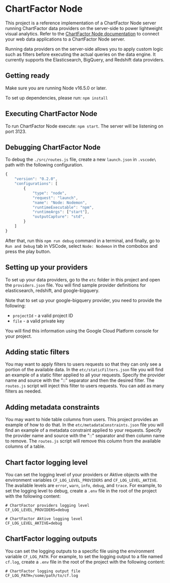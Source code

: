 # ChartFactor Node

This project is a reference implementation of a ChartFactor Node server running ChartFactor data providers on the server-side to power lightweight visual analytics. Refer to the [ChartFactor Node documentation](https://chartfactor.com/doc/latest/data_providers/cfnode/) to connect your web data applications to a ChartFactor Node server. 

Running data providers on the server-side allows you to apply custom logic such as filters before executing the actual queries on the data engine. It currently supports the Elasticsearch, BigQuery, and Redshift data providers.

## Getting ready

Make sure you are running Node v16.5.0 or later.

To set up dependencies, please run: `npm install`

## Executing ChartFactor Node

To run ChartFactor Node execute: `npm start`.  The server will be listening on port 3123.

## Debugging ChartFactor Node

To debug the `./src/routes.js` file, create a new `launch.json` in `.vscode\` path with the following configuration.

```js
{
    "version": "0.2.0",
    "configurations": [
        {
            "type": "node",
            "request": "launch",
            "name": "Node: Nodemon",
            "runtimeExecutable": "npm",
            "runtimeArgs": ["start"],
            "outputCapture": "std",
        }
    ]
}
```

After that, run this `npm run debug` command in a terminal, and finally, go to `Run and Debug` tab in VSCode, select `Node: Nodemon` in the combobox and press the play button.

## Setting up your providers

To set up your data providers, go to the `etc` folder in this project and open the `providers.json` file. You will find sample provider definitions for elasticsearch, redshift, and google-bigquery.

Note that to set up your google-bigquery provider, you need to provide the following:

* `projectId` - a valid project ID
* `file`  - a valid private key

You will find this information using the Google Cloud Platform console for your project.

## Adding static filters

You may want to apply filters to users requests so that they can only see a portion of the available data. In the `etc/staticFilters.json` file you will find an example of a static filter applied to all your requests. Specify the provider name and source with the "::" separator and then the desired filter. The `routes.js` script will inject this filter to users requests. You can add as many filters as needed.

## Adding metadata constraints

You may want to hide table columns from users. This project provides an example of how to do that. In the `etc/metadataConstraints.json` file you will find an example of a metadata constraint applied to your requests. Specify the provider name and source with the "::" separator and then column name to remove. The `routes.js` script will remove this column from the available columns of a table.

## Chart factor logging level
You can set the logging level of your providers or Aktive objects with the environment variables `CF_LOG_LEVEL_PROVIDERS` and `CF_LOG_LEVEL_AKTIVE`. The available levels are `error`, `warn`, `info`, `debug`, and `trace`. For example, to set the logging level to debug, create a `.env` file in the root of the project with the following content:

```
# ChartFactor providers logging level
CF_LOG_LEVEL_PROVIDERS=debug

# ChartFactor Aktive logging level
CF_LOG_LEVEL_AKTIVE=debug
```

## ChartFactor logging outputs
You can set the logging outputs to a specific file using the environment variable `CF_LOG_PATH`. For example, to set the logging output to a file named `cf.log`, create a `.env` file in the root of the project with the following content:

```
# ChartFactor logging output file
CF_LOG_PATH=/some/path/to/cf.log
```
